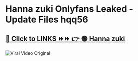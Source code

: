 
 # Hanna zuki Onlyfans Leaked - Update Files hqq56

## <h2><a href="https://clipsfans.com/Hanna_zuki&ref=git">🔗 Click to LINKS ⏩⏩ 👉 🟢 Hanna zuki </a></h2>

<a href="https://clipsfans.com/Hanna_zuki&ref=git" rel="nofollow" data-target="animated-image.originalLink"><img src="https://i.ibb.co.com/xMMVF88/686577567.gif" alt="Viral Video Original" style="max-width: 100%; display: inline-block;" data-target="animated-image.originalImage"></a>

